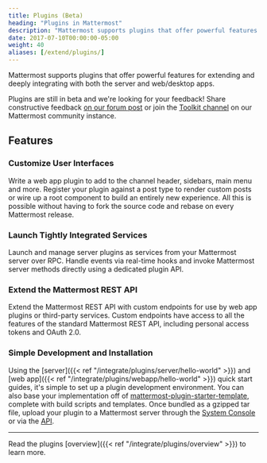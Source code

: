 ```yaml
---
title: Plugins (Beta)
heading: "Plugins in Mattermost"
description: "Mattermost supports plugins that offer powerful features for extending and deeply integrating with both the server and web/desktop apps."
date: 2017-07-10T00:00:00-05:00
weight: 40
aliases: [/extend/plugins/]
---
```


Mattermost supports plugins that offer powerful features for extending and deeply integrating with both the server and web/desktop apps.

Plugins are still in beta and we're looking for your feedback! Share constructive feedback [on our forum post](https://forum.mattermost.org/t/plugin-system-upgrade-in-mattermost-5-2/5498) or join the [Toolkit channel](https://community.mattermost.com/core/channels/developer-toolkit) on our Mattermost community instance.

## Features

### Customize User Interfaces
Write a web app plugin to add to the channel header, sidebars, main menu and more. Register your plugin against a post type to render custom posts or wire up a root component to build an entirely new experience. All this is possible without having to fork the source code and rebase on every Mattermost release.

### Launch Tightly Integrated Services
Launch and manage server plugins as services from your Mattermost server over RPC. Handle events via real-time hooks and invoke Mattermost server methods directly using a dedicated plugin API.

### Extend the Mattermost REST API
Extend the Mattermost REST API with custom endpoints for use by web app plugins or third-party services. Custom endpoints have access to all the features of the standard Mattermost REST API, including personal access tokens and OAuth 2.0.

### Simple Development and Installation
Using the [server]({{< ref "/integrate/plugins/server/hello-world" >}}) and [web app]({{< ref "/integrate/plugins/webapp/hello-world" >}}) quick start guides, it's simple to set up a plugin development environment. You can also base your implementation off of [mattermost-plugin-starter-template](https://github.com/mattermost/mattermost-plugin-starter-template), complete with build scripts and templates. Once bundled as a gzipped tar file, upload your plugin to a Mattermost server through the [System Console](https://about.mattermost.com/default-plugin-uploads/) or via the [API](https://api.mattermost.com/#tag/plugins).

----
Read the plugins [overview]({{< ref "/integrate/plugins/overview" >}}) to learn more.

